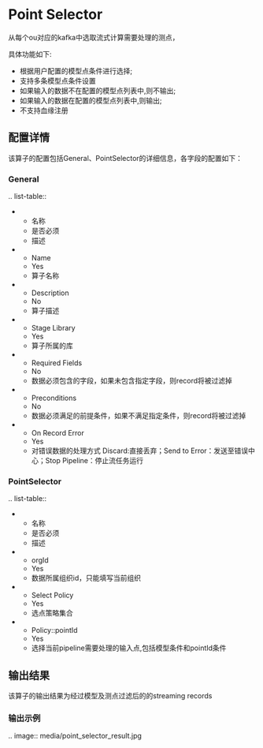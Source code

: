 # Point Selector

从每个ou对应的kafka中选取流式计算需要处理的测点，

具体功能如下:
- 根据用户配置的模型点条件进行选择;
- 支持多条模型点条件设置
- 如果输入的数据不在配置的模型点列表中,则不输出;
- 如果输入的数据在配置的模型点列表中,则输出;
- 不支持血缘注册


## 配置详情

该算子的配置包括General、PointSelector的详细信息，各字段的配置如下：

### General

.. list-table::

   * - 名称
     - 是否必须
     - 描述
   * - Name
     - Yes
     - 算子名称
   * - Description
     - No
     - 算子描述
   * - Stage Library
     - Yes
     - 算子所属的库
   * - Required Fields
     - No
     - 数据必须包含的字段，如果未包含指定字段，则record将被过滤掉
   * - Preconditions
     - No
     - 数据必须满足的前提条件，如果不满足指定条件，则record将被过滤掉
   * - On Record Error
     - Yes
     - 对错误数据的处理方式  Discard:直接丢弃；Send to Error：发送至错误中心；Stop Pipeline：停止流任务运行


### PointSelector

.. list-table::

   * - 名称
     - 是否必须
     - 描述
   * - orgId
     - Yes
     - 数据所属组织id，只能填写当前组织
   * - Select Policy
     - Yes
     - 选点策略集合
   * - Policy::pointId
     - Yes
     - 选择当前pipeline需要处理的输入点,包括模型条件和pointId条件


## 输出结果

该算子的输出结果为经过模型及测点过滤后的的streaming records


### 输出示例
.. image:: media/point_selector_result.jpg

<!--end-->
